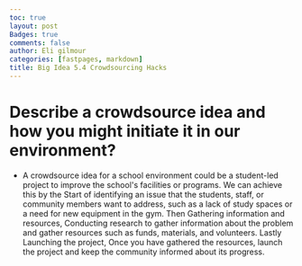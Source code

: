 ```yaml
---
toc: true
layout: post
Badges: true
comments: false
author: Eli gilmour
categories: [fastpages, markdown]
title: Big Idea 5.4 Crowdsourcing Hacks
---
```


# Describe a crowdsource idea and how you might initiate it in our environment?

- A crowdsource idea for a school environment could be a student-led project to improve the school's facilities or programs. We can achieve this by the Start of identifying an issue that the students, staff, or community members want to address, such as a lack of study spaces or a need for new equipment in the gym. Then Gathering information and resources, Conducting research to gather information about the problem and gather resources such as funds, materials, and volunteers. Lastly Launching the project, Once you have gathered the resources, launch the project and keep the community informed about its progress.